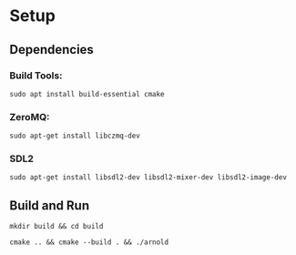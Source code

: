 # Setup

## Dependencies

### Build Tools:

`sudo apt install build-essential cmake`

### ZeroMQ:

`sudo apt-get install libczmq-dev`

### SDL2

`sudo apt-get install libsdl2-dev libsdl2-mixer-dev libsdl2-image-dev`

## Build and Run

`mkdir build && cd build`

`cmake .. && cmake --build . && ./arnold`
